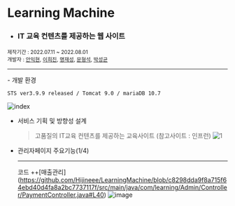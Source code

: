 # Learning Machine

- <h3> IT 교육 컨텐츠를 제공하는 웹 사이트</h3>
<small>제작기간 : 2022.07.11 ~ 2022.08.01</small> <br>
<small>개발자 : <a href = "https://github.com/IkhyeonAhn">안익현</a>, <a href="https://github.com/Hijineee">이희진</a>,  <a href = "https://github.com/skek3039">명재성</a>, <a href="https://github.com/Moonmaji">문형석</a>, <a href="https://github.com/ParkGuTy">박성균</a></small>
<hr>
- 개발 환경

    STS ver3.9.9 released / Tomcat 9.0 / mariaDB 10.7





![index](https://user-images.githubusercontent.com/101648395/182089931-e03b4948-a361-4a54-9f7f-2a7b2f639360.png)

- 서비스 기획 및 방향성 설계
    > 고품질의 IT교육 컨텐츠를 제공하는 교육사이트 (참고사이트 : 인프런)
![1](https://user-images.githubusercontent.com/101648395/186351569-35c71eda-e1ae-4b5f-85d9-0647551676db.png)

- 관리자페이지 주요기능(1/4) <hr>
코드
++[매출관리] (https://github.com/Hijineee/LearningMachine/blob/c8298dda9f8a715f64ebd40d4fa8a2bc7737117f/src/main/java/com/learning/Admin/Controller/PaymentController.java#L40)
![image](https://user-images.githubusercontent.com/101648395/186355352-7dea7dd4-3a9e-4a37-9df2-8879187a94d4.png)

